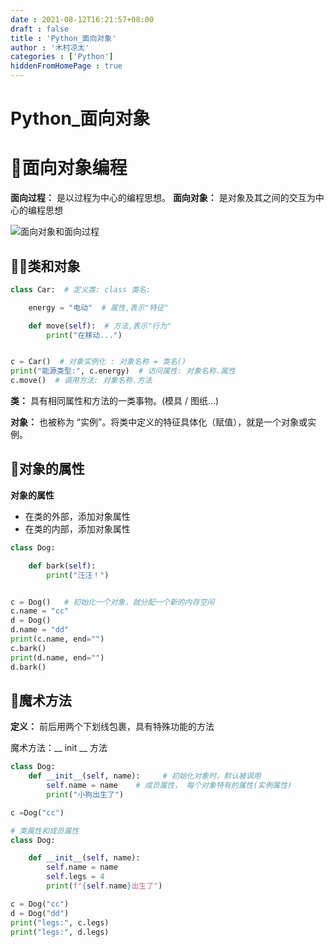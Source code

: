 ```yaml
---
date : 2021-08-12T16:21:57+08:00
draft : false
title : 'Python_面向对象'
author : '木村凉太'
categories : ['Python']
hiddenFromHomePage : true 
---
```


# Python_面向对象

# 👰面向对象编程

**面向过程：** 是以过程为中心的编程思想。
**面向对象：** 是对象及其之间的交互为中心的编程思想

![面向对象和面向过程](http://mucunliangtai.com/usr/uploads/2022/01/3131308690.png)

## 👩‍🦰类和对象

```python
class Car:  # 定义类: class 类名:

    energy = "电动"  # 属性,表示"特征"

    def move(self):  # 方法,表示"行为"
        print("在移动...")


c = Car()  # 对象实例化 : 对象名称 = 类名()
print("能源类型:", c.energy)  # 访问属性: 对象名称.属性
c.move()  # 调用方法: 对象名称.方法
```

**类：** 具有相同属性和方法的一类事物。(模具 / 图纸…)

**对象：** 也被称为 “实例”。将类中定义的特征具体化（赋值），就是一个对象或实例。

## 👧对象的属性

**对象的属性**

* 在类的外部，添加对象属性
* 在类的内部，添加对象属性

```python
class Dog:

    def bark(self):
        print("汪汪！")


c = Dog()   # 初始化一个对象，就分配一个新的内存空间
c.name = "cc"
d = Dog()
d.name = "dd"
print(c.name, end="")
c.bark()
print(d.name, end="")
d.bark()
```

## 🧒魔术方法

**定义：** 前后用两个下划线包裹，具有特殊功能的方法

魔术方法：__ init __ 方法

```python
class Dog:
    def __init__(self, name):     # 初始化对象时，默认被调用
        self.name = name    # 成员属性， 每个对象特有的属性(实例属性)
        print("小狗出生了")

c =Dog("cc")

# 类属性和成员属性
class Dog:

    def __init__(self, name):
        self.name = name
        self.legs = 4
        print(f"{self.name}出生了")

c = Dog("cc")
d = Dog("dd")
print("legs:", c.legs)
print("legs:", d.legs)